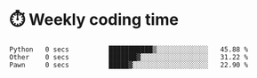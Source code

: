 
# :stopwatch: Weekly coding time
<!--START_SECTION:waka-->

```text
Python   0 secs          ███████████▒░░░░░░░░░░░░░   45.88 %
Other    0 secs          ███████▓░░░░░░░░░░░░░░░░░   31.22 %
Pawn     0 secs          █████▓░░░░░░░░░░░░░░░░░░░   22.90 %
```

<!--END_SECTION:waka-->


<!-- <p> <img src="https://github-readme-stats.vercel.app/api?username=cozgerest&show_icons=true&hide_border=false" />  </p> -->

